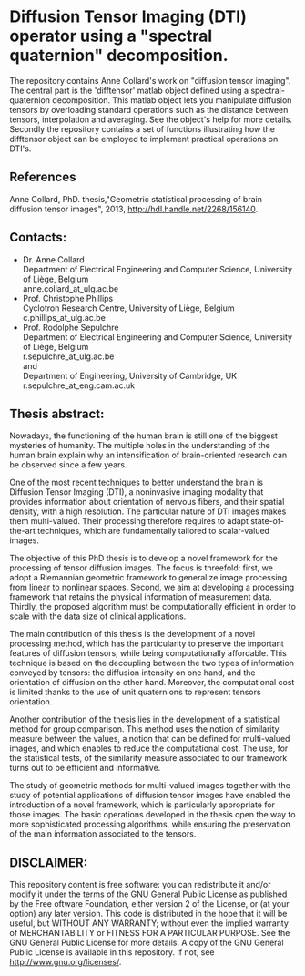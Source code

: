 Diffusion Tensor Imaging (DTI) operator using a "spectral quaternion" decomposition.
====================================================================================

The repository contains Anne Collard's work on "diffusion tensor imaging". The central part is the 'difftensor' matlab object defined using a spectral-quaternion decomposition. This matlab object lets you manipulate diffusion tensors by overloading standard operations such as the distance between tensors, interpolation and averaging. See the object's help for more details. Secondly the repository contains a set of functions illustrating how the difftensor object can be employed to implement practical operations on DTI's.


References
----------
Anne Collard, PhD. thesis,"Geometric statistical processing of brain diffusion tensor images", 2013, http://hdl.handle.net/2268/156140.

Contacts:
--------

- Dr. Anne Collard  
  Department of Electrical Engineering and Computer Science, University of Liège, Belgium  
  anne.collard_at_ulg.ac.be  
- Prof. Christophe Phillips  
  Cyclotron Research Centre, University of Liège, Belgium  
  c.phillips_at_ulg.ac.be
- Prof. Rodolphe Sepulchre  
  Department of Electrical Engineering and Computer Science, University of Liège, Belgium  
  r.sepulchre_at_ulg.ac.be  
  and  
  Department of Engineering, University of Cambridge, UK  
  r.sepulchre_at_eng.cam.ac.uk

Thesis abstract:
---------------
Nowadays, the functioning of the human brain is still one of the biggest mysteries of humanity. The multiple holes in the understanding of the human brain explain why an intensification of brain-oriented research can be observed since a few years.

One of the most recent techniques to better understand the brain is Diffusion Tensor Imaging (DTI), a noninvasive imaging modality that provides information about orientation of nervous fibers, and their spatial density, with a high resolution. The particular nature of DTI images makes them multi-valued. Their processing therefore requires to adapt state-of-the-art techniques, which are fundamentally tailored to scalar-valued images. 

The objective of this PhD thesis is to develop a novel framework for the processing of tensor diffusion images. The focus is threefold: first, we adopt a Riemannian geometric framework to generalize image processing from linear to nonlinear spaces. Second, we aim at developing a processing framework that retains the physical information of measurement data. Thirdly, the proposed algorithm must be computationally efficient in order to scale with the data size of clinical applications. 

The main contribution of this thesis is the development of a novel processing method, which has the particularity to preserve the important features of diffusion tensors, while being computationally affordable. This technique is based on the decoupling between the two types of information conveyed by tensors: the diffusion intensity on one hand, and the orientation of diffusion on the other hand. Moreover, the computational cost is limited thanks to the use of unit quaternions to represent tensors orientation. 

Another contribution of the thesis lies in the development of a statistical method for group comparison. This method uses the notion of similarity measure between the values, a notion that can be defined for multi-valued images, and which enables to reduce the computational cost. The use, for the statistical tests, of the similarity measure associated to our framework turns out to be efficient and informative. 

The study of geometric methods for multi-valued images together with the study of potential applications of diffusion tensor images have enabled the introduction of a novel framework, which is particularly appropriate for those images. The basic operations developed in the thesis open the way to more sophisticated processing algorithms, while ensuring the preservation of the main information associated to the tensors.

DISCLAIMER:
----------
This repository content is free software: you can redistribute it and/or modify it under the terms of the GNU General Public License as published by the Free oftware Foundation,  either version 2 of  the License,  or (at  your option) any later version. 
This code is distributed in the hope  that it will be  useful, but WITHOUT ANY WARRANTY; without even the implied warranty of MERCHANTABILITY or FITNESS FOR A  PARTICULAR PURPOSE.  See the  GNU General Public License for more  details.
A copy of the  GNU General Public License is available in this repository. If not, see <http://www.gnu.org/licenses/>.

